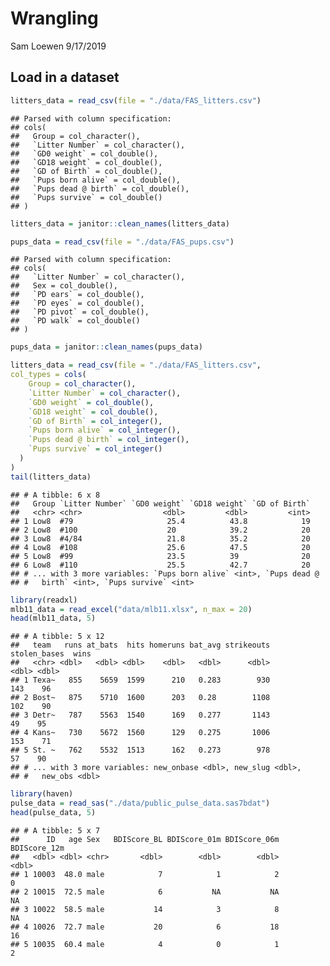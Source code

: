 Wrangling
================
Sam Loewen
9/17/2019

## Load in a dataset

``` r
litters_data = read_csv(file = "./data/FAS_litters.csv")
```

    ## Parsed with column specification:
    ## cols(
    ##   Group = col_character(),
    ##   `Litter Number` = col_character(),
    ##   `GD0 weight` = col_double(),
    ##   `GD18 weight` = col_double(),
    ##   `GD of Birth` = col_double(),
    ##   `Pups born alive` = col_double(),
    ##   `Pups dead @ birth` = col_double(),
    ##   `Pups survive` = col_double()
    ## )

``` r
litters_data = janitor::clean_names(litters_data)
```

``` r
pups_data = read_csv(file = "./data/FAS_pups.csv")
```

    ## Parsed with column specification:
    ## cols(
    ##   `Litter Number` = col_character(),
    ##   Sex = col_double(),
    ##   `PD ears` = col_double(),
    ##   `PD eyes` = col_double(),
    ##   `PD pivot` = col_double(),
    ##   `PD walk` = col_double()
    ## )

``` r
pups_data = janitor::clean_names(pups_data)
```

``` r
litters_data = read_csv(file = "./data/FAS_litters.csv",
col_types = cols(
    Group = col_character(),
    `Litter Number` = col_character(),
    `GD0 weight` = col_double(),
    `GD18 weight` = col_double(),
    `GD of Birth` = col_integer(),
    `Pups born alive` = col_integer(),
    `Pups dead @ birth` = col_integer(),
    `Pups survive` = col_integer()
  )
)
tail(litters_data)
```

    ## # A tibble: 6 x 8
    ##   Group `Litter Number` `GD0 weight` `GD18 weight` `GD of Birth`
    ##   <chr> <chr>                  <dbl>         <dbl>         <int>
    ## 1 Low8  #79                     25.4          43.8            19
    ## 2 Low8  #100                    20            39.2            20
    ## 3 Low8  #4/84                   21.8          35.2            20
    ## 4 Low8  #108                    25.6          47.5            20
    ## 5 Low8  #99                     23.5          39              20
    ## 6 Low8  #110                    25.5          42.7            20
    ## # ... with 3 more variables: `Pups born alive` <int>, `Pups dead @
    ## #   birth` <int>, `Pups survive` <int>

``` r
library(readxl)
mlb11_data = read_excel("data/mlb11.xlsx", n_max = 20)
head(mlb11_data, 5)
```

    ## # A tibble: 5 x 12
    ##   team   runs at_bats  hits homeruns bat_avg strikeouts stolen_bases  wins
    ##   <chr> <dbl>   <dbl> <dbl>    <dbl>   <dbl>      <dbl>        <dbl> <dbl>
    ## 1 Texa~   855    5659  1599      210   0.283        930          143    96
    ## 2 Bost~   875    5710  1600      203   0.28        1108          102    90
    ## 3 Detr~   787    5563  1540      169   0.277       1143           49    95
    ## 4 Kans~   730    5672  1560      129   0.275       1006          153    71
    ## 5 St. ~   762    5532  1513      162   0.273        978           57    90
    ## # ... with 3 more variables: new_onbase <dbl>, new_slug <dbl>,
    ## #   new_obs <dbl>

``` r
library(haven)
pulse_data = read_sas("./data/public_pulse_data.sas7bdat")
head(pulse_data, 5)
```

    ## # A tibble: 5 x 7
    ##      ID   age Sex   BDIScore_BL BDIScore_01m BDIScore_06m BDIScore_12m
    ##   <dbl> <dbl> <chr>       <dbl>        <dbl>        <dbl>        <dbl>
    ## 1 10003  48.0 male            7            1            2            0
    ## 2 10015  72.5 male            6           NA           NA           NA
    ## 3 10022  58.5 male           14            3            8           NA
    ## 4 10026  72.7 male           20            6           18           16
    ## 5 10035  60.4 male            4            0            1            2
